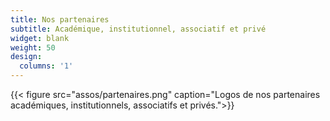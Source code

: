 ```yaml
---
title: Nos partenaires
subtitle: Académique, institutionnel, associatif et privé
widget: blank
weight: 50
design:
  columns: '1'
---
```


{{< figure src="assos/partenaires.png" caption="Logos de nos partenaires académiques, institutionnels, associatifs et privés.">}}
